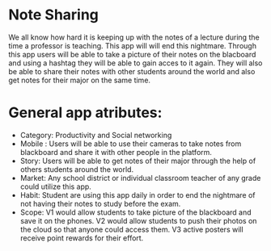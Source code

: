 # Note Sharing
We all know how hard it is keeping up with the notes of a lecture during the time a professor is teaching. This app will will end this nightmare. Through this app users will be able to  take a picture of their notes on the blacboard and using a hashtag they will be able to gain acces to it again. They will also be able to share their notes with other students around the world and also get notes for their major on the same time.

# General app atributes:
- Category: Productivity and Social networking
- Mobile : Users will be able to use their cameras to take notes from blackboard and share it with other people in the platform.
- Story: Users will be able to get notes of their major through the help of others students  around the world.
- Market: Any school district or individual classroom teacher of any grade could utilize this app. 
- Habit: Student are using this app daily in order to end the nightmare of not having their notes to study before the exam.
- Scope: V1 would allow students to take picture of the blackboard and save it on the phones. V2 would allow students to push their photos on the cloud so that anyone could access them. V3 active posters will receive point rewards for their effort.

